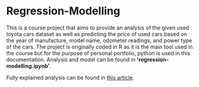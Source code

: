 # Regression-Modelling
This is a course project that aims to provide an analysis of the given used toyota cars dataset as well as predicting the price of used cars based on the year of manufacture, model name, odometer readings, and power type of the cars.
The project is originally coded in R as it is the main tool used in the course but for the purpose of personal portfolio, python is used in this documentation.
Analysis and model can be found in **'regression-modelling.ipynb'**.

Fully explained analysis can be found in [this article](bit.ly/RegressionModelling).

